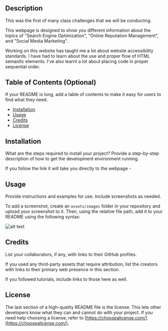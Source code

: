 # <Challenge-One>

## Description

This was the first of many class challenges that we will be conducting.

This webpage is designed to show you different information about the topics of "Search Engine Optimization", 
"Online Reputation Management", and "Social Media Marketing".

Working on this website has taught me a lot about website accessibility standards. I have had to learn about the use and proper flow of HTML semantic elements. I've also learnt a lot about placing code in proper sequential order.

## Table of Contents (Optional)

If your README is long, add a table of contents to make it easy for users to find what they need.

- [Installation](#installation)
- [Usage](#usage)
- [Credits](#credits)
- [License](#license)

## Installation

What are the steps required to install your project? Provide a step-by-step description of how to get the development environment running.

If you follow the link it will take you directly to the webpage - <a href="https://poochmagunder.github.io/Challenge-One/"></a>



## Usage

Provide instructions and examples for use. Include screenshots as needed.

To add a screenshot, create an `assets/images` folder in your repository and upload your screenshot to it. Then, using the relative file path, add it to your README using the following syntax:

![alt text](assets/images/screenshot.png)

## Credits

List your collaborators, if any, with links to their GitHub profiles.

If you used any third-party assets that require attribution, list the creators with links to their primary web presence in this section.

If you followed tutorials, include links to those here as well.

## License

The last section of a high-quality README file is the license. This lets other developers know what they can and cannot do with your project. If you need help choosing a license, refer to [https://choosealicense.com/](https://choosealicense.com/).
